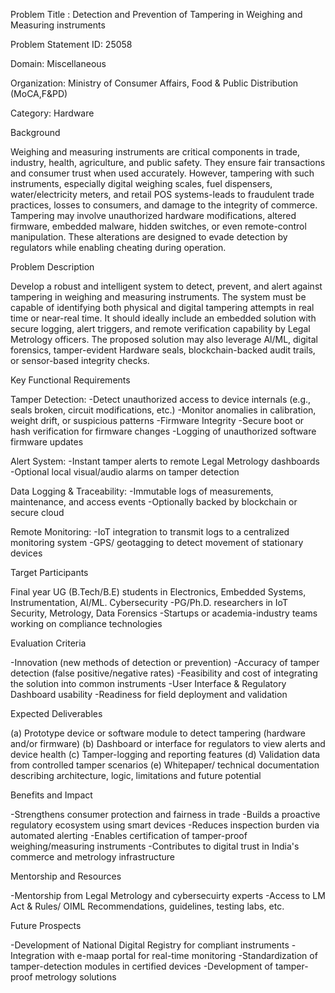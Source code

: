 Problem Title : Detection and Prevention of Tampering in Weighing and Measuring instruments

Problem Statement ID: 25058

Domain: Miscellaneous

Organization: Ministry of Consumer Affairs, Food & Public Distribution (MoCA,F&PD)

Category: Hardware

Background

Weighing and measuring instruments are critical components in trade, industry, health, agriculture, and public safety. They ensure fair transactions and consumer trust when used accurately. However, tampering with such instruments, especially digital weighing scales, fuel dispensers, water/electricity meters, and retail POS systems-leads to fraudulent trade practices, losses to consumers, and damage to the integrity of commerce. Tampering may involve unauthorized hardware modifications, altered firmware, embedded malware, hidden switches, or even remote-control manipulation. These alterations are designed to evade detection by regulators while enabling cheating during operation.

Problem Description

Develop a robust and intelligent system to detect, prevent, and alert against tampering in weighing and measuring instruments. The system must be capable of identifying both physical and digital tampering attempts in real time or near-real time. It should ideally include an embedded solution with secure logging, alert triggers, and remote verification capability by Legal Metrology officers. The proposed solution may also leverage Al/ML, digital forensics, tamper-evident Hardware seals, blockchain-backed audit trails, or sensor-based integrity checks.

Key Functional Requirements

Tamper Detection:
-Detect unauthorized access to device internals (e.g., seals broken, circuit modifications, etc.)
-Monitor anomalies in calibration, weight drift, or suspicious patterns
-Firmware Integrity
-Secure boot or hash verification for firmware changes
-Logging of unauthorized software firmware updates

Alert System:
-Instant tamper alerts to remote Legal Metrology dashboards
-Optional local visual/audio alarms on tamper detection

Data Logging & Traceability:
-Immutable logs of measurements, maintenance, and access events
-Optionally backed by blockchain or secure cloud

Remote Monitoring:
-IoT integration to transmit logs to a centralized monitoring system
-GPS/ geotagging to detect movement of stationary devices

Target Participants

Final year UG (B.Tech/B.E) students in Electronics, Embedded Systems, Instrumentation, AI/ML. Cybersecurity
-PG/Ph.D. researchers in IoT Security, Metrology, Data Forensics
-Startups or academia-industry teams working on compliance technologies

Evaluation Criteria

-Innovation (new methods of detection or prevention)
-Accuracy of tamper detection (false positive/negative rates)
-Feasibility and cost of integrating the solution into common instruments
-User Interface & Regulatory Dashboard usability
-Readiness for field deployment and validation

Expected Deliverables

(a) Prototype device or software module to detect tampering (hardware and/or firmware)
(b) Dashboard or interface for regulators to view alerts and device health
(c) Tamper-logging and reporting features
(d) Validation data from controlled tamper scenarios
(e) Whitepaper/ technical documentation describing architecture, logic, limitations and future potential

Benefits and Impact

-Strengthens consumer protection and fairness in trade
-Builds a proactive regulatory ecosystem using smart devices
-Reduces inspection burden via automated alerting
-Enables certification of tamper-proof weighing/measuring instruments
-Contributes to digital trust in India's commerce and metrology infrastructure

Mentorship and Resources

-Mentorship from Legal Metrology and cybersecuirty experts
-Access to LM Act & Rules/ OIML Recommendations, guidelines, testing labs, etc.

Future Prospects

-Development of National Digital Registry for compliant instruments
-Integration with e-maap portal for real-time monitoring
-Standardization of tamper-detection modules in certified devices
-Development of tamper-proof metrology solutions

